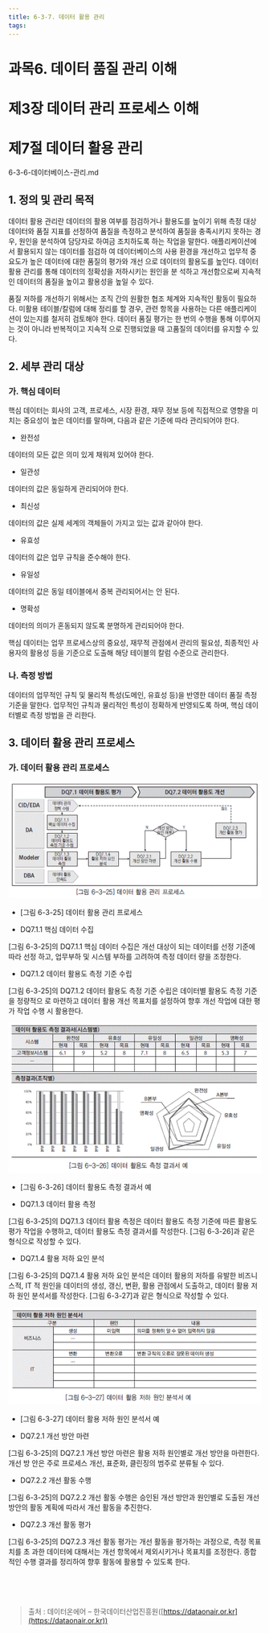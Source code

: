 ```yaml
---
title: 6-3-7. 데이터 활용 관리
tags: 
---
```


# 과목6. 데이터 품질 관리 이해
# 제3장 데이터 관리 프로세스 이해
# 제7절 데이터 활용 관리
6-3-6-데이터베이스-관리.md
## 1. 정의 및 관리 목적

데이터 활용 관리란 데이터의 활용 여부를 점검하거나 활용도를 높이기 위해 측정 대상 데이터와 품질 지표를 선정하여 품질을 측정하고 분석하여 품질을 충족시키지 못하는 경우, 원인을 분석하여 담당자로 하여금 조치하도록 하는 작업을 말한다. 애플리케이션에서 활용되지 않는 데이터를 점검하 여 데이터베이스의 사용 환경을 개선하고 업무적 중요도가 높은 데이터에 대한 품질의 평가와 개선 으로 데이터의 활용도를 높인다. 데이터 활용 관리를 통해 데이터의 정확성을 저하시키는 원인을 분 석하고 개선함으로써 지속적인 데이터의 품질을 높이고 활용성을 높일 수 있다.

품질 저하를 개선하기 위해서는 조직 간의 원활한 협조 체계와 지속적인 활동이 필요하다. 미활용 테이블/칼럼에 대해 정리를 할 경우, 관련 항목을 사용하는 다른 애플리케이션이 있는지를 철저히 검토해야 한다. 데이터 품질 평가는 한 번의 수행을 통해 이루어지는 것이 아니라 반복적이고 지속적 으로 진행되었을 때 고품질의 데이터를 유지할 수 있다.

## 2. 세부 관리 대상

### 가. 핵심 데이터

핵심 데이터는 회사의 고객, 프로세스, 시장 환경, 재무 정보 등에 직접적으로 영향을 미치는 중요성이 높은 데이터를 말하며, 다음과 같은 기준에 따라 관리되어야 한다.

  * 완전성

데이터의 모든 값은 의미 있게 채워져 있어야 한다.

  * 일관성

데이터의 값은 동일하게 관리되어야 한다.

  * 최신성

데이터의 값은 실제 세계의 객체들이 가지고 있는 값과 같아야 한다.

  * 유효성

데이터의 값은 업무 규칙을 준수해야 한다.

  * 유일성

데이터의 값은 동일 테이블에서 중복 관리되어서는 안 된다.

  * 명확성

데이터의 의미가 혼동되지 않도록 분명하게 관리되어야 한다.

핵심 데이터는 업무 프로세스상의 중요성, 재무적 관점에서 관리의 필요성, 최종적인 사용자의 활용성 등을 기준으로 도출해 해당 테이블의 칼럼 수준으로 관리한다.

### 나. 측정 방법

데이터의 업무적인 규칙 및 물리적 특성(도메인, 유효성 등)을 반영한 데이터 품질 측정 기준을 말한다. 업무적인 규칙과 물리적인 특성이 정확하게 반영되도록 하며, 핵심 데이터별로 측정 방법을 관 리한다.

## 3. 데이터 활용 관리 프로세스

### 가. 데이터 활용 관리 프로세스

![](../images_files/060823_edu_01.gif)

  * [그림 6-3-25] 데이터 활용 관리 프로세스

  * DQ7.1.1 핵심 데이터 수집

[그림 6-3-25]의 DQ7.1.1 핵심 데이터 수집은 개선 대상이 되는 데이터를 선정 기준에 따라 선정 하고, 업무부하 및 시스템 부하를 고려하여 측정 데이터 량을 조정한다.

  * DQ7.1.2 데이터 활용도 측정 기준 수립

[그림 6-3-25]의 DQ7.1.2 데이터 활용도 측정 기준 수립은 데이터별 활용도 측정 기준을 정량적으 로 마련하고 데이터 활용 개선 목표치를 설정하여 향후 개선 작업에 대한 평가 작업 수행 시 활용한다.

![](../images_files/060823_edu_02.gif)

  * [그림 6-3-26] 데이터 활용도 측정 결과서 예

  * DQ7.1.3 데이터 활용 측정

[그림 6-3-25]의 DQ7.1.3 데이터 활용 측정은 데이터 활용도 측정 기준에 따른 활용도 평가 작업을 수행하고, 데이터 활용도 측정 결과서를 작성한다. [그림 6-3-26]과 같은 형식으로 작성할 수 있다.

  * DQ7.1.4 활용 저하 요인 분석

[그림 6-3-25]의 DQ7.1.4 활용 저하 요인 분석은 데이터 활용의 저하를 유발한 비즈니스적, IT 적 원인을 데이터의 생성, 갱신, 변환, 활용 관점에서 도출하고, 데이터 활용 저하 원인 분석서를 작성한다. [그림 6-3-27]과 같은 형식으로 작성할 수 있다.

![](../images_files/060823_edu_03.gif)

  * [그림 6-3-27] 데이터 활용 저하 원인 분석서 예

  * DQ7.2.1 개선 방안 마련

[그림 6-3-25]의 DQ7.2.1 개선 방안 마련은 활용 저하 원인별로 개선 방안을 마련한다. 개선 방 안은 주로 프로세스 개선, 표준화, 클린징의 범주로 분류될 수 있다.

  * DQ7.2.2 개선 활동 수행

[그림 6-3-25]의 DQ7.2.2 개선 활동 수행은 승인된 개선 방안과 원인별로 도출된 개선 방안의 활동 계획에 따라서 개선 활동을 추진한다.

  * DQ7.2.3 개선 활동 평가

[그림 6-3-25]의 DQ7.2.3 개선 활동 평가는 개선 활동을 평가하는 과정으로, 측정 목표치를 초 과한 데이터에 대해서는 개선 항목에서 제외시키거나 목표치를 조정한다. 종합적인 수행 결과를 정리하여 향후 활동에 활용할 수 있도록 한다.

<br><br><br>
> 출처 : 데이터온에어 – 한국데이터산업진흥원([https://dataonair.or.kr](https://dataonair.or.kr))